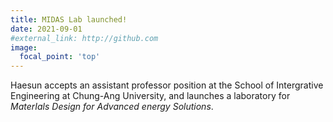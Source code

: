 ```yaml
---
title: MIDAS Lab launched!
date: 2021-09-01
#external_link: http://github.com
image:
  focal_point: 'top'
---
```


Haesun accepts an assistant professor position at the School of Intergrative Engineering at Chung-Ang University, and launches a laboratory for _MaterIals Design for Advanced energy Solutions_. 
<!--more-->
